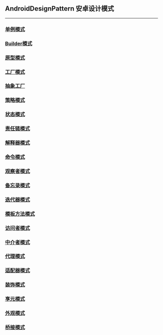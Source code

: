## AndroidDesignPattern 安卓设计模式

----
### [单例模式](http://www.jianshu.com/p/72a0f0ded91d)
### [Builder模式](http://www.jianshu.com/p/304ef2eb192f)
### [原型模式](http://www.jianshu.com/p/94233e11b7ec)
### [工厂模式](http://www.jianshu.com/p/a2108fcffeda)
### [抽象工厂](http://www.jianshu.com/p/daf87ebe0d22)
### [策略模式](http://www.jianshu.com/p/0384a959a80a)
### [状态模式](http://www.jianshu.com/p/9c7a85e1a9fe)
### [责任链模式](http://www.jianshu.com/p/0bae87ffa22a)
### [解释器模式](http://www.jianshu.com/p/5e4d006b03f6)
### [命令模式](http://www.jianshu.com/p/374439008388)
### [观察者模式](http://www.jianshu.com/p/e4f1cec90ef2)
### [备忘录模式](http://www.jianshu.com/p/7ba35ca9187c)
### [迭代器模式](http://www.jianshu.com/p/b79e4afd2b4a)
### [模板方法模式](http://www.jianshu.com/p/abe5921f06a8)
### [访问者模式](http://www.jianshu.com/p/0c4bada5db69)
### [中介者模式](http://www.jianshu.com/p/877789effe21)
### [代理模式]()
### [适配器模式]()
### [装饰模式]()
### [享元模式]()
### [ 外观模式]()
### [桥接模式]()

